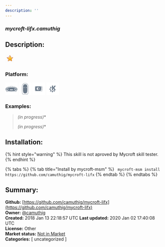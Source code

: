 ```yaml
---
description: ''
---
```


### _mycroft-lifx.camuthig_  
## Description:  
  
  
![](../.gitbook/assets/star.png)  
  
### Platform:  
 ![Mark I](../.gitbook/assets/mark-1-icon.png)  ![Mark II](../.gitbook/assets/mark-2-icon.png)  ![Picroft](../.gitbook/assets/picroft-icon.png)  ![plasmoid](../.gitbook/assets/kde.png)   
### Examples:  
> *(in progress)**  
>   
> *(in progress)**  
>   
  
## Installation:  
{% hint style="warning" %}
This skill is not aproved by Mycroft skill tester.
{% endhint %}
    
{% tabs %}
{% tab title="Install by mycroft-msm" %}
``` mycroft-msm install https://github.com/camuthig/mycroft-lifx```
{% endtab %}
  {% endtabs %}
    
## Summary:  
**Github:** [https://github.com/camuthig/mycroft-lifx](https://github.com/camuthig/mycroft-lifx)  
**Owner:** [@camuthig](https://github.com/camuthig)  
**Created:** 2018 Jan 13 22:18:57 UTC  **Last updated:** 2020 Jan 02 17:40:08 UTC  
**License:** Other  
**Market status:** [Not in Market](https://market.mycroft.ai/skill/)  
**Categories:** [ uncategorized ]   
